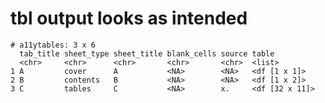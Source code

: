 # tbl output looks as intended

    # a11ytables: 3 x 6
      tab_title sheet_type sheet_title blank_cells source table         
      <chr>     <chr>      <chr>       <chr>       <chr>  <list>        
    1 A         cover      A           <NA>        <NA>   <df [1 x 1]>  
    2 B         contents   B           <NA>        <NA>   <df [1 x 2]>  
    3 C         tables     C           <NA>        x.     <df [32 x 11]>

